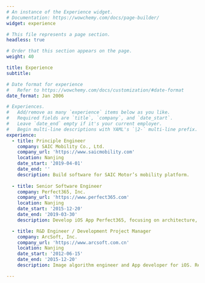 ```yaml
---
# An instance of the Experience widget.
# Documentation: https://wowchemy.com/docs/page-builder/
widget: experience

# This file represents a page section.
headless: true

# Order that this section appears on the page.
weight: 40

title: Experience
subtitle:

# Date format for experience
#   Refer to https://wowchemy.com/docs/customization/#date-format
date_format: Jan 2006

# Experiences.
#   Add/remove as many `experience` items below as you like.
#   Required fields are `title`, `company`, and `date_start`.
#   Leave `date_end` empty if it's your current employer.
#   Begin multi-line descriptions with YAML's `|2-` multi-line prefix.
experience:
  - title: Principle Engineer
    company: SAIC Mobility Co., Ltd.
    company_url: 'https://www.saicmobility.com'
    location: Nanjing
    date_start: '2019-04-01'
    date_end: ''
    description: Build software for SAIC Motor’s mobility platform.
        
  - title: Senior Software Engineer
    company: Perfect365, Inc.
    company_url: 'https://www.perfect365.com'
    location: Nanjing
    date_start: '2015-12-20'
    date_end: '2019-03-30'
    description: Develop iOS App Perfect365, focusing on architecture, modular design, continuous integration and project management.

  - title: R&D Engineer / Development Project Manager
    company: ArcSoft, Inc.
    company_url: 'https://www.arcsoft.com.cn'
    location: Nanjing
    date_start: '2012-06-15'
    date_end: '2015-12-20'
    description: Image algorithm engineer and App developer for iOS. Responsible for building retail and OEM projects, specializing in iOS development.

---
```

